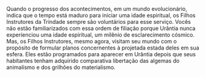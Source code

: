 ﻿Quando o progresso dos acontecimentos, em um mundo evolucionário, indica que o tempo está maduro para iniciar uma idade espiritual, os Filhos Instrutores da Trindade sempre são voluntários para esse serviço. Vocês não estão familiarizados com essa ordem de filiação porque Urântia nunca experienciou uma idade espiritual, um milênio de esclarecimento cósmico. Mas, os Filhos Instrutores, mesmo agora, visitam seu mundo com o propósito de formular planos concernentes à projetada estada deles em sua esfera. Eles estão programados para aparecer em Urântia depois que seus habitantes tenham adquirido comparativa libertação das algemas do animalismo e dos grilhões do materialismo.